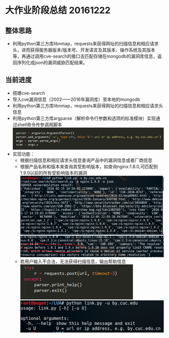 # 大作业阶段总结 20161222  
## 整体思路  
* 利用python第三方库libnmap，requests来获得网址的扫描信息和相应请求头，进而获得服务器版本/版本号、开发语言及其版本、操作系统及其版本等，再通过调用cve-search的接口去匹配存储在mongodb的漏洞库信息，返回序列化成json的漏洞威胁匹配结果。  
## 当前进度
* 搭建cve-search
* 导入cve漏洞信息（2002——2016年漏洞库）至本地的mongodb
* 利用python第三方库libnmap，requests来获得网址的扫描信息和相应请求头信息
* 利用python第三方库argparse（解析命令行参数和选项的标准模块）实现通过shell命令传参调用脚本
![](20161222_3.png)
* 实现功能：
	* 根据扫描信息和相应请求头信息查询产品中的漏洞信息或者厂商信息
	* 根据产品名称和版本来查询其受影响版本，如查询nginx:1.8.0,可匹配到1.9.0以前的所有受影响版本的漏洞
	![](20161222_1.png)
	![](20161222_2.png)
	* 若用户输入不合法，无法获得扫描信息，输出帮助信息
	![](20161222_4.png)
	![](20161222_5.png)

	